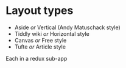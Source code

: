# Layout types

- Aside _or_ Vertical (Andy Matuschack style)
- Tiddly wiki _or_ Horizontal style
- Canvas _or_ Free style
- Tufte _or_ Article style

Each in a redux sub-app
